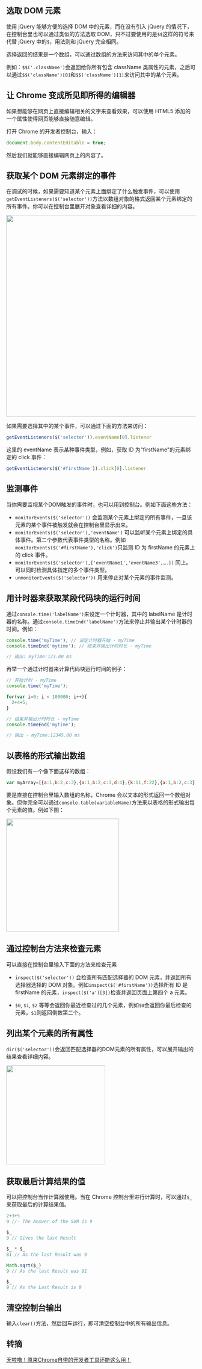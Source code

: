 ## 选取 DOM 元素

使用 jQuery 能够方便的选择 DOM 中的元素，而在没有引入 jQuery 的情况下，在控制台里也可以通过类似的方法选取 DOM，只不过要使用的是`$$`这样的符号来代替 jQuery 中的`$`，用法则和 jQuery 完全相同。

选择返回的结果是一个数组，可以通过数组的方法来访问其中的单个元素。

例如：`$$('.className')`会返回给你所有包含 className 类属性的元素，之后可以通过`$$('className')[0]`和`$$('className')[1]`来访问其中的某个元素。

## 让 Chrome 变成所见即所得的编辑器

如果想能够在网页上直接编辑相关的文字来查看效果，可以使用 HTML5 添加的一个属性使得网页能够直接随意编辑。

打开 Chrome 的开发者控制台，输入：

```javascript
document.body.contentEditable = true;
```

然后我们就能够直接编辑网页上的内容了。

## 获取某个 DOM 元素绑定的事件

在调试的时候，如果需要知道某个元素上面绑定了什么触发事件，可以使用`getEventListeners($('selector'))`方法以数组对象的格式返回某个元素绑定的所有事件。你可以在控制台里展开对象查看详细的内容。

<img src="http://7xkt52.com1.z0.glb.clouddn.com/markdown/1475038798915.png" width="536"/>

如果需要选择其中的某个事件，可以通过下面的方法来访问：

```javascript
getEventListeners($('selector')).eventName[0].listener
```

这里的 eventName 表示某种事件类型，例如，获取 ID 为"firstName"的元素绑定的 click 事件：

```javascript
getEventListeners($('#firstName')).click[0].listener
```

## 监测事件
当你需要监视某个DOM触发的事件时，也可以用到控制台。例如下面这些方法：

* `monitorEvents($('selector'))` 会监测某个元素上绑定的所有事件，一旦该元素的某个事件被触发就会在控制台里显示出来。
* `monitorEvents($('selector'),'eventName')` 可以监听某个元素上绑定的具体事件。第二个参数代表事件类型的名称。例如`monitorEvents($('#firstName'),'click')`只监测 ID 为 firstName 的元素上的 click 事件。
* `monitorEvents($('selector'),['eventName1','eventName3',….])` 同上。可以同时检测具体指定的多个事件类型。
* `unmonitorEvents($('selector'))` 用来停止对某个元素的事件监测。


## 用计时器来获取某段代码块的运行时间
通过`console.time('labelName')`来设定一个计时器，其中的 labelName 是计时器的名称。通过`console.timeEnd('labelName')`方法来停止并输出某个计时器的时间。例如：

```javascript
console.time('myTime'); // 设定计时器开始 - myTime
console.timeEnd('mytime'); // 结束并输出计时时长 - myTime

// 输出: myTime:123.00 ms
```

再举一个通过计时器来计算代码块运行时间的例子：

```javascript
// 开始计时 - myTime
console.time('myTime');

for(var i=0; i < 100000; i++){
  2+4+5;
}

// 结束并输出计时时长 - myTime
console.timeEnd('mytime');

// 输出 - myTime:12345.00 ms
```

## 以表格的形式输出数组
假设我们有一个像下面这样的数组：

```javascript
var myArray=[{a:1,b:2,c:3},{a:1,b:2,c:3,d:4},{k:11,f:22},{a:1,b:2,c:3}]
```

要是直接在控制台里输入数组的名称，Chrome 会以文本的形式返回一个数组对象。但你完全可以通过`console.table(variableName)`方法来以表格的形式输出每个元素的值。例如下图：

<img src="http://7xkt52.com1.z0.glb.clouddn.com/markdown/1475039172089.png" width="300"/>


## 通过控制台方法来检查元素
可以直接在控制台里输入下面的方法来检查元素

* `inspect($('selector'))` 会检查所有匹配选择器的 DOM 元素，并返回所有选择器选择的 DOM 对象。例如`inspect($('#firstName'))`选择所有 ID 是 firstName 的元素，`inspect($('a')[3])`检查并返回页面上第四个 a 元素。

* `$0`, `$1`, `$2` 等等会返回你最近检查过的几个元素，例如`$0`会返回你最后检查的元素，`$1`则返回倒数第二个。


## 列出某个元素的所有属性
`dir($('selector'))`会返回匹配选择器的DOM元素的所有属性，可以展开输出的结果查看详细内容。

<img src="http://7xkt52.com1.z0.glb.clouddn.com/markdown/1475039323110.png" width="263"/>


## 获取最后计算结果的值
可以把控制台当作计算器使用。当在 Chrome 控制台里进行计算时，可以通过`$_`来获取最后的计算结果值。

```javascript
2+3+5
9 //- The Answer of the SUM is 9 

$_
9 // Gives the last Result

$_ * $_
81 // As the last Result was 9

Math.sqrt($_)
9 // As the last Result was 81

$_
9 // As the Last Result is 9
```

## 清空控制台输出
输入`clear()`方法，然后回车运行，即可清空控制台中的所有输出信息。


## 转摘
[天啦噜！原来Chrome自带的开发者工具还能这么用！](https://zhuanlan.zhihu.com/p/22665710)

